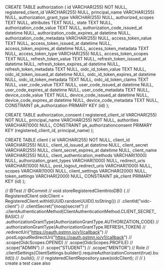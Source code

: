CREATE TABLE authorization
(
    id                            VARCHAR(255) NOT NULL,
    registered_client_id          VARCHAR(255) NULL,
    principal_name                VARCHAR(255) NULL,
    authorization_grant_type      VARCHAR(255) NULL,
    authorized_scopes             TEXT NULL,
    attributes                    TEXT NULL,
    state                         TEXT NULL,
    authorization_code_value      TEXT NULL,
    authorization_code_issued_at  datetime NULL,
    authorization_code_expires_at datetime NULL,
    authorization_code_metadata   VARCHAR(255) NULL,
    access_token_value            TEXT NULL,
    access_token_issued_at        datetime NULL,
    access_token_expires_at       datetime NULL,
    access_token_metadata         TEXT NULL,
    access_token_type             VARCHAR(255) NULL,
    access_token_scopes           TEXT NULL,
    refresh_token_value           TEXT NULL,
    refresh_token_issued_at       datetime NULL,
    refresh_token_expires_at      datetime NULL,
    refresh_token_metadata        TEXT NULL,
    oidc_id_token_value           TEXT NULL,
    oidc_id_token_issued_at       datetime NULL,
    oidc_id_token_expires_at      datetime NULL,
    oidc_id_token_metadata        TEXT NULL,
    oidc_id_token_claims          TEXT NULL,
    user_code_value               TEXT NULL,
    user_code_issued_at           datetime NULL,
    user_code_expires_at          datetime NULL,
    user_code_metadata            TEXT NULL,
    device_code_value             TEXT NULL,
    device_code_issued_at         datetime NULL,
    device_code_expires_at        datetime NULL,
    device_code_metadata          TEXT NULL,
    CONSTRAINT pk_authorization PRIMARY KEY (id)
);

CREATE TABLE authorization_consent
(
    registered_client_id VARCHAR(255) NOT NULL,
    principal_name       VARCHAR(255) NOT NULL,
    authorities          VARCHAR(1000) NULL,
    CONSTRAINT pk_authorizationconsent PRIMARY KEY (registered_client_id, principal_name)
);

CREATE TABLE client
(
    id                            VARCHAR(255) NOT NULL,
    client_id                     VARCHAR(255) NULL,
    client_id_issued_at           datetime NULL,
    client_secret                 VARCHAR(255) NULL,
    client_secret_expires_at      datetime NULL,
    client_name                   VARCHAR(255) NULL,
    client_authentication_methods VARCHAR(1000) NULL,
    authorization_grant_types     VARCHAR(1000) NULL,
    redirect_uris                 VARCHAR(1000) NULL,
    post_logout_redirect_uris     VARCHAR(1000) NULL,
    scopes                        VARCHAR(1000) NULL,
    client_settings               VARCHAR(2000) NULL,
    token_settings                VARCHAR(2000) NULL,
    CONSTRAINT pk_client PRIMARY KEY (id)
);  

//    @Test
//    @Commit
//    void storeRegisteredClientIntoDB() {
//                RegisteredClient oidcClient = RegisteredClient.withId(UUID.randomUUID().toString())
//                .clientId("oidc-client")
//                .clientSecret("{noop}secret")
//                .clientAuthenticationMethod(ClientAuthenticationMethod.CLIENT_SECRET_BASIC)
//                .authorizationGrantType(AuthorizationGrantType.AUTHORIZATION_CODE)
//                .authorizationGrantType(AuthorizationGrantType.REFRESH_TOKEN)
//                .redirectUri("https://oauth.pstmn.io/v1/callback")
//                .postLogoutRedirectUri("https://oauth.pstmn.io/v1/callback")
//                .scope(OidcScopes.OPENID)
//                .scope(OidcScopes.PROFILE)
//                .scope("ADMIN")
//                .scope("STUDENT")
//                .scope("MENTOR") // Role
//                .clientSettings(ClientSettings.builder().requireAuthorizationConsent(true).build())
//                .build();
//
//                registeredClientRepository.save(oidcClient);
//
//    }  create a test case also
